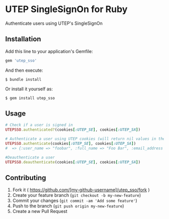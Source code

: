 # UTEP SingleSignOn for Ruby

Authenticate users using UTEP's SingleSignOn

## Installation

Add this line to your application's Gemfile:

```ruby
gem 'utep_sso'
```

And then execute:

    $ bundle install

Or install it yourself as:

    $ gem install utep_sso

## Usage

```ruby
# Check if a user is signed in
UTEPSSO.authenticated?(cookies[:UTEP_SE], cookies[:UTEP_SA])

# Authenticate a user using UTEP cookies (will return nil values in the hash for invalid cookies)
UTEPSSO.authenticate(cookies[:UTEP_SE], cookies[:UTEP_SA])
#  => {:user_name => "foobar", :full_name => "Foo Bar", :email_address => "foo@bar", :authenticated => true, :role_value => "1080", :external_user => false, :@xmlns => "http://tempuri.org/"}

#Deauthenticate a user
UTEPSSO.deauthenticate(cookies[:UTEP_SE], cookies[:UTEP_SA])

```

## Contributing

1. Fork it ( https://github.com/[my-github-username]/utep_sso/fork )
2. Create your feature branch (`git checkout -b my-new-feature`)
3. Commit your changes (`git commit -am 'Add some feature'`)
4. Push to the branch (`git push origin my-new-feature`)
5. Create a new Pull Request
